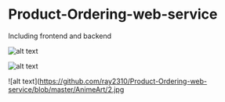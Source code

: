 # Product-Ordering-web-service
Including frontend and backend

![alt text](https://github.com/ray2310/Product-Ordering-web-service/blob/master/AnimeArt/1.jpg)

![alt text](https://github.com/ray2310/Product-Ordering-web-service/blob/master/AnimeArt/3.jpg)

![alt text](https://github.com/ray2310/Product-Ordering-web-service/blob/master/AnimeArt/2.jpg


